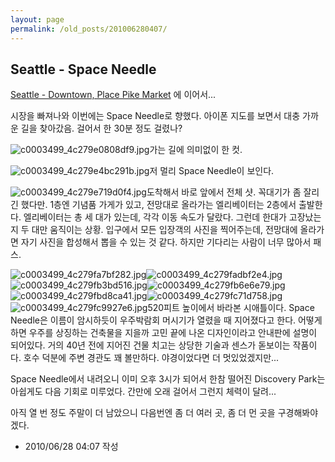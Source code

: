 ```yaml
---
layout: page
permalink: /old_posts/201006280407/
---
```


## Seattle - Space Needle

<a href="5302113.html" title="">Seattle - Downtown, Place Pike Market</a> 에 이어서...

시장을 빠져나와 이번에는 Space Needle로 향했다. 아이폰 지도를 보면서 대충 가까운 길을 찾아갔음. 걸어서 한 30분 정도 걸렸나?

![c0003499_4c279e0808df9.jpg](201006280407/c0003499_4c279e0808df9.jpg)가는 길에 의미없이 한 컷.

![c0003499_4c279e4bc291b.jpg](201006280407/c0003499_4c279e4bc291b.jpg)저 멀리 Space Needle이 보인다.

![c0003499_4c279e719d0f4.jpg](201006280407/c0003499_4c279e719d0f4.jpg)도착해서 바로 앞에서 전체 샷. 꼭대기가 좀 잘리긴 했다만. 1층엔 기념품 가게가 있고, 전망대로 올라가는 엘리베이터는 2층에서 출발한다. 엘리베이터는 총 세 대가 있는데, 각각 이동 속도가 달랐다. 그런데 한대가 고장났는지 두 대만 움직이는 상황. 입구에서 모든 입장객의 사진을 찍어주는데, 전망대에 올라가면 자기 사진을 합성해서 뽑을 수 있는 것 같다. 하지만 기다리는 사람이 너무 많아서 패스.


![c0003499_4c279fa7bf282.jpg](201006280407/c0003499_4c279fa7bf282.jpg)![c0003499_4c279fadbf2e4.jpg](201006280407/c0003499_4c279fadbf2e4.jpg)![c0003499_4c279fb3bd516.jpg](201006280407/c0003499_4c279fb3bd516.jpg)![c0003499_4c279fb6e6e79.jpg](201006280407/c0003499_4c279fb6e6e79.jpg)![c0003499_4c279fbd8ca41.jpg](201006280407/c0003499_4c279fbd8ca41.jpg)![c0003499_4c279fc71d758.jpg](201006280407/c0003499_4c279fc71d758.jpg)![c0003499_4c279fc9927e6.jpg](201006280407/c0003499_4c279fc9927e6.jpg)520피트 높이에서 바라본 시애틀이다. Space Needle은 이름이 암시하듯이 우주박람회 머시기가 열렸을 때 지어졌다고 한다. 어떻게 하면 우주를 상징하는 건축물을 지을까 고민 끝에 나온 디자인이라고 안내판에 설명이 되어있다. 거의 40년 전에 지어진 건물 치고는 상당한 기술과 센스가 돋보이는 작품이다. 호수 덕분에 주변 경관도 꽤 볼만하다. 야경이었다면 더 멋있었겠지만...

Space Needle에서 내려오니 이미 오후 3시가 되어서 한참 떨어진 Discovery Park는 아쉽게도 다음 기회로 미루었다. 간만에 오래 걸어서 그런지 체력이 달려...

아직 열 번 정도 주말이 더 남았으니 다음번엔 좀 더 여러 곳, 좀 더 먼 곳을 구경해봐야겠다.




- 2010/06/28 04:07 작성